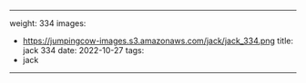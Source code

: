 
---
weight: 334
images:
- https://jumpingcow-images.s3.amazonaws.com/jack/jack_334.png
title: jack 334
date: 2022-10-27
tags:
- jack
---
